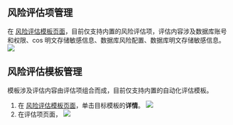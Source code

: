 
## 风险评估项管理
在 [风险评估模板页面]()，目前仅支持内置的风险评估项，评估内容涉及数据库账号和权限、cos 明文存储敏感信息、数据库风险配置、数据库明文存储敏感信息。
![](https://qcloudimg.tencent-cloud.cn/raw/655cf1f0a9e4101f04a086c2b4e3c00b.png)

## 风险评估模板管理
模板涉及评估内容由评估项组合而成，目前仅支持内置的自动化评估模板。

1. 在 [风险评估模板页面]()，单击目标模板的**详情**。
![](https://qcloudimg.tencent-cloud.cn/raw/a1085956d7a9431687507e648465454b.png)
2. 在评估项页面，
![](https://qcloudimg.tencent-cloud.cn/raw/7cf8bbaa6750ec90dc001d8504d85afc.png)
